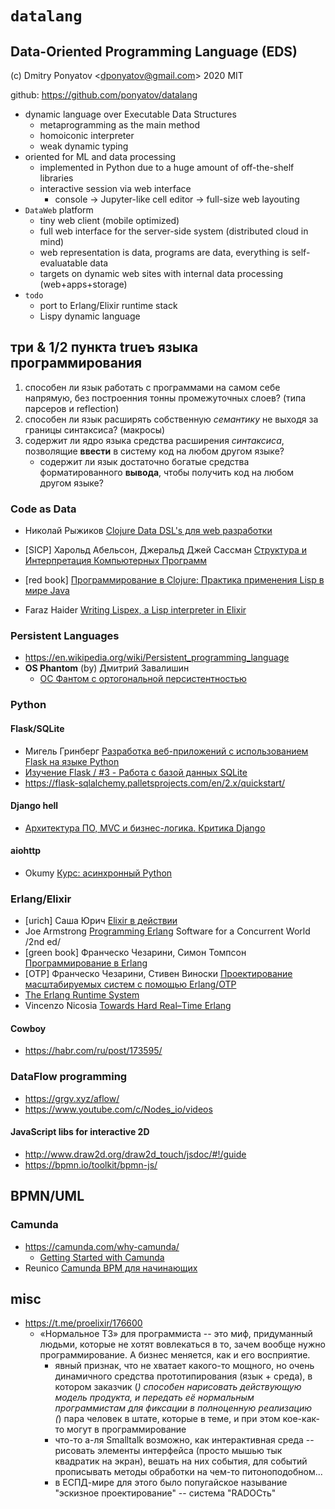 #  `datalang`
## Data-Oriented Programming Language (EDS)

(c) Dmitry Ponyatov <<dponyatov@gmail.com>> 2020 MIT

github: https://github.com/ponyatov/datalang


* dynamic language over Executable Data Structures
    * metaprogramming as the main method
    * homoiconic interpreter
    * weak dynamic typing
* oriented for ML and data processing
    * implemented in Python due to a huge amount of off-the-shelf libraries
    * interactive session via web interface
        * console -> Jupyter-like cell editor -> full-size web layouting
* `DataWeb` platform
    * tiny web client (mobile optimized)
    * full web interface for the server-side system (distributed cloud in mind)
    * web representation is data, programs are data, everything is self-evaluatable data
    * targets on dynamic web sites with internal data processing (web+apps+storage)
* `todo`
    * port to Erlang/Elixir runtime stack
    * Lispy dynamic language


## три & 1/2 пункта trueъ языка программирования

1. способен ли язык работать с программами на самом себе напрямую, без
   построенния тонны промежуточных слоев? (типа парсеров и reflection)
2. способен ли язык расширять собственную *семантику* не выходя за границы
   синтаксиса? (макросы)
3. содержит ли ядро языка средства расширения *синтаксиса*, позволящие
   **ввести** в систему код на любом другом языке?
    * содержит ли язык достаточно богатые средства форматированного **вывода**,
      чтобы получить код на любом другом языке?


### Code as Data

* Николай Рыжиков
    [Clojure Data DSL's для web разработки](https://www.youtube.com/watch?v=urQ5o754TU4)

* [SICP] Харольд Абельсон, Джеральд Джей Сассман
    [Структура и Интерпретация Компьютерных Программ](https://www.ozon.ru/product/struktura-i-interpretatsiya-kompyuternyh-programm-5322055)

* [red book]
    [Программирование в Clojure: Практика применения Lisp в мире Java](https://www.ozon.ru/product/programmirovanie-v-clojure-praktika-primeneniya-lisp-v-mire-java-142702699)

* Faraz Haider
    [Writing Lispex, a Lisp interpreter in Elixir](https://medium.com/@sfhrizvi/writing-lispex-a-lisp-interpreter-in-elixir-423cd2c439ac)


### Persistent Languages

* https://en.wikipedia.org/wiki/Persistent_programming_language
* **OS Phantom** (by) Дмитрий Завалишин
    * [ОС Фантом с ортогональной персистентностью](https://www.youtube.com/watch?v=ocqyZO-5VsA)


### Python

#### Flask/SQLite

* Мигель Гринберг
    [Разработка веб-приложений с использованием Flask на языке Python](https://www.ozon.ru/context/detail/id/139907958)
* [Изучение Flask / #3 - Работа с базой данных SQLite](https://www.youtube.com/watch?v=G-si1WbtNeM)
* https://flask-sqlalchemy.palletsprojects.com/en/2.x/quickstart/

#### Django hell

* [Архитектура ПО, MVC и бизнес-логика. Критика Django](https://www.youtube.com/watch?v=HpL6ymFEuu4)

#### aiohttp

*  Okumy
    [Курс: асинхронный Python](https://www.youtube.com/playlist?list=PLyUvGavKi98XpdrC92SDQGCKrGpT5ieWw)


### Erlang/Elixir

* [urich] Саша Юрич
    [Elixir в действии](https://www.ozon.ru/product/elixir-v-deystvii-164833016)
* Joe Armstrong
    [Programming Erlang](https://gangrel.files.wordpress.com/2015/08/programming-erlang-2nd-edition.pdf)
    Software for a Concurrent World /2nd ed/
* [green book] Франческо Чезарини, Симон Томпсон
    [Программирование в Erlang](https://www.ozon.ru/context/detail/id/148770389)
* [OTP] Франческо Чезарини, Стивен Виноски
    [Проектирование масштабируемых систем с помощью Erlang/OTP](https://www.ozon.ru/context/detail/id/140152220)
* [The Erlang Runtime System](https://exote.ch/~aseigo/beam-book/beam-book-2017-04-08.pdf)
* Vincenzo Nicosia
    [Towards Hard Real–Time Erlang](http://erlang.org/workshop/2007/proceedings/05nicosi.pdf)

#### Cowboy

* https://habr.com/ru/post/173595/


### DataFlow programming

* https://grgv.xyz/aflow/
* https://www.youtube.com/c/Nodes_io/videos

#### JavaScript libs for interactive 2D

* http://www.draw2d.org/draw2d_touch/jsdoc/#!/guide
* https://bpmn.io/toolkit/bpmn-js/

## BPMN/UML

### Camunda

* https://camunda.com/why-camunda/
    * [Getting Started with Camunda](https://www.youtube.com/playlist?list=PLJG25HlmvsOUnCziyJBWzcNh7RM5quTmv)
* Reunico [Camunda BPM для начинающих](https://www.youtube.com/playlist?list=PLmLqPF63bMozWwyXeyclGi48kxbFcDBFL)

## misc

* https://t.me/proelixir/176600
    * «Нормальное ТЗ» для программиста -- это миф, придуманный людьми, которые
      не хотят вовлекаться в то, зачем вообще нужно программирование. А бизнес
      меняется, как и его восприятие.
        * явный признак, что не хватает какого-то мощного, но очень динамичного
          средства прототипирования (язык + среда), в котором заказчик (*)
          способен нарисовать действующую модель продукта, и передать её
          нормальным программистам для фиксации в полноценную реализацию<br> (*)
          пара человек в штате, которые в теме, и при этом кое-как-то могут в
          программирование
        * что-то а-ля Smalltalk возможно, как интерактивная среда -- рисовать
          элементы интерфейса (просто мышью тык квадратик на экран), вешать на
          них события, для событий прописывать методы обработки на чем-то
          питоноподобном...
        * в ЕСПД-мире для этого было попугайское называние "эскизное
          проектирование" -- система "RADОСть"
